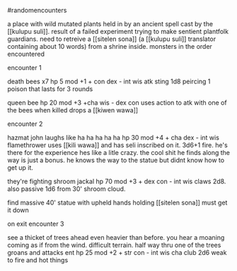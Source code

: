  #randomencounters 

a place with wild mutated plants held in by an ancient spell cast by the [[kulupu suli]]. result of a failed experiment trying to make sentient plantfolk guardians. need to retreive a [[sitelen sona]] (a [[kulupu suli]] translator containing about 10 words) from a shrine inside. monsters in the order encountered

encounter 1

death bees x7
	hp 5
	mod +1
	+ con dex
	- int wis
	atk sting 1d8 peircing 1 poison that lasts for 3 rounds

queen bee 
	hp 20
	mod +3
	+cha wis
	- dex con
	uses action to atk with one of the bees
	when killed drops a [[kiwen wawa]]

encounter 2

hazmat john
	laughs like ha ha ha ha ha
	hp 30
	mod +4
	+ cha dex
	- int wis
	flamethrower uses [[kili wawa]] and has seli inscribed on it. 3d6+1 fire.
	he's there for the experience hes like a litle crazy. the cool shit he finds along the way is just a bonus. he knows the way to the statue but didnt know how to get up it.

they're fighting
shroom jackal
	hp 70
	mod +3
	+ dex con
	- int wis
	claws 2d8. also passive 1d6 from 30' shroom cloud.

find massive 40' statue with upheld hands holding [[sitelen sona]] must get it down

on exit encounter 3

see a thicket of trees ahead even heavier than before. you hear a moaning coming as if from the wind. difficult terrain. half way thru one of the trees groans and attacks
ent
	hp 25
	mod +2
	+ str con
	- int wis cha
	club 2d6
	weak to fire and hot things